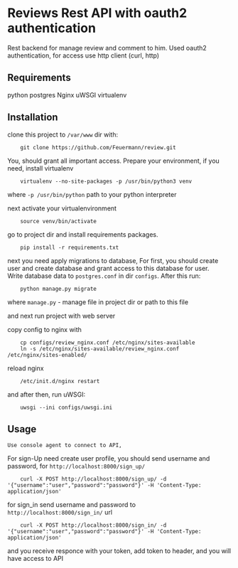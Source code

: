 # Reviews Rest API with oauth2 authentication

Rest backend for manage review and comment to him.
Used oauth2 authentication, for access use http client (curl, http)

## Requirements

python 
postgres 
Nginx
uWSGI
virtualenv

## Installation
clone this project to `/var/www` dir with:
```shell
    git clone https://github.com/Feuermann/review.git
```
You, should grant all important access. 
Prepare your environment, if you need, install virtualenv

```shell
    virtualenv --no-site-packages -p /usr/bin/python3 venv
```

where `-p /usr/bin/python`  path to your python interpreter

next activate your virtualenvironment

```shell
    source venv/bin/activate 
```

go to project dir and install requirements packages.

```shell
    pip install -r requirements.txt
```

next you need apply migrations to database,
For first, you should create user and create database and grant access
 to this database for user. <br>
 Write database data to `postgres.conf` in dir `configs`.
 After this run:

```shell
    python manage.py migrate
```
where `manage.py` - manage file in project dir or path to this file

and next run project with web server
 
copy config to nginx with
 
```shell
    cp configs/review_nginx.conf /etc/nginx/sites-available
    ln -s /etc/nginx/sites-available/review_nginx.conf /etc/nginx/sites-enabled/
``` 

reload nginx

```shell
    /etc/init.d/nginx restart
```

and after then, run uWSGI:

```shell
    uwsgi --ini configs/uwsgi.ini
```
## Usage
    
    Use console agent to connect to API,
    
For sign-Up need create user profile, you should send username 
and password, for `http://localhost:8000/sign_up/`

```shell
    curl -X POST http://localhost:8000/sign_up/ -d '{"username":"user","password":"password"}' -H 'Content-Type: application/json'
```

for sign_in send username and password to `http://localhost:8000/sign_in/` url

```shell
    curl -X POST http://localhost:8000/sign_in/ -d '{"username":"user","password":"password"}' -H 'Content-Type: application/json'
```

and you receive responce with your token, add token to header, and you will have access to API

